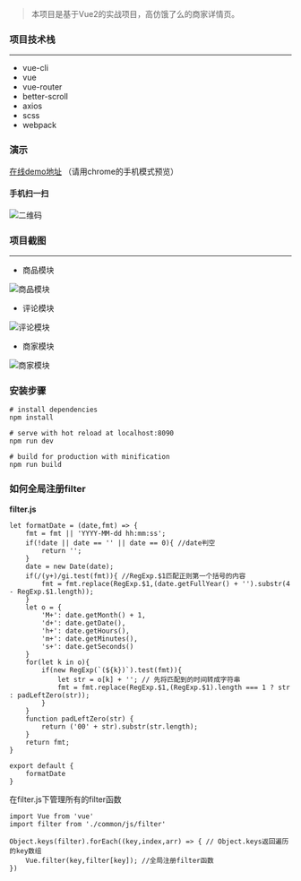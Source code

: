 > 本项目是基于Vue2的实战项目，高仿饿了么的商家详情页。

### 项目技术栈
***
* vue-cli
* vue
* vue-router
* better-scroll
* axios
* scss
* webpack

### 演示
[在线demo地址](https://jiaoxin2005.github.io/eleme-vue/#/) （请用chrome的手机模式预览）
#### 手机扫一扫
![二维码](http://omqf40tss.bkt.clouddn.com/%E4%B8%8B%E8%BD%BD.png)

### 项目截图
***
* 商品模块

![商品模块](http://omqf40tss.bkt.clouddn.com/goods-2.gif)

* 评论模块

![评论模块](http://omqf40tss.bkt.clouddn.com/ratings.gif)

* 商家模块

![商家模块](http://omqf40tss.bkt.clouddn.com/seller.gif)

### 安装步骤
```
# install dependencies
npm install

# serve with hot reload at localhost:8090
npm run dev

# build for production with minification
npm run build
```
### 如何全局注册filter
**filter.js**

```
let formatDate = (date,fmt) => {
    fmt = fmt || 'YYYY-MM-dd hh:mm:ss';
    if(!date || date == '' || date == 0){ //date判空
        return '';
    }
    date = new Date(date);
    if(/(y+)/gi.test(fmt)){ //RegExp.$1匹配正则第一个括号的内容
        fmt = fmt.replace(RegExp.$1,(date.getFullYear() + '').substr(4 - RegExp.$1.length));
    }
    let o = {
        'M+': date.getMonth() + 1,
        'd+': date.getDate(),
        'h+': date.getHours(),
        'm+': date.getMinutes(),
        's+': date.getSeconds()
    }
    for(let k in o){
        if(new RegExp(`(${k})`).test(fmt)){
            let str = o[k] + ''; // 先将匹配到的时间转成字符串
            fmt = fmt.replace(RegExp.$1,(RegExp.$1).length === 1 ? str : padLeftZero(str));
        }
    }
    function padLeftZero(str) {
        return ('00' + str).substr(str.length);
    }
    return fmt;
}

export default {
    formatDate
}

```
在filter.js下管理所有的filter函数

```
import Vue from 'vue'
import filter from './common/js/filter'

Object.keys(filter).forEach((key,index,arr) => { // Object.keys返回遍历的key数组
    Vue.filter(key,filter[key]); //全局注册filter函数
})
```
